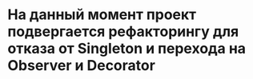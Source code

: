 # На данный момент проект подвергается рефакторингу для отказа от Singleton и перехода на Observer и Decorator
